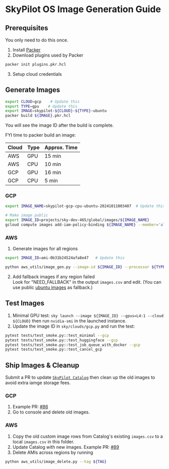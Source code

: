 # SkyPilot OS Image Generation Guide

## Prerequisites
You only need to do this once.
1. Install [Packer](https://developer.hashicorp.com/packer/tutorials/aws-get-started/get-started-install-cli)
2. Download plugins used by Packer
```bash
packer init plugins.pkr.hcl
```
3. Setup cloud credentials

## Generate Images
```bash
export CLOUD=gcp    # Update this
export TYPE=gpu    # Update this
export IMAGE=skypilot-${CLOUD}-${TYPE}-ubuntu
packer build ${IMAGE}.pkr.hcl
```
You will see the image ID after the build is complete.

FYI time to packer build an image:

| Cloud | Type | Approx. Time |
|-------|------|------------------------|
| AWS   | GPU  | 15 min          |
| AWS   | CPU  | 10 min          |
| GCP   | GPU  | 16 min          |
| GCP   | CPU  | 5 min          |

### GCP
```bash
export IMAGE_NAME=skypilot-gcp-cpu-ubuntu-20241011003407  # Update this

# Make image public
export IMAGE_ID=projects/sky-dev-465/global/images/${IMAGE_NAME}
gcloud compute images add-iam-policy-binding ${IMAGE_NAME} --member='allAuthenticatedUsers' --role='roles/compute.imageUser'
```

### AWS
1. Generate images for all regions
```bash
export IMAGE_ID=ami-0b31b24524afa8e47   # Update this

python aws_utils/image_gen.py --image-id ${IMAGE_ID} --processor ${TYPE}
```
2. Add fallback images if any region failed \
Look for "NEED_FALLBACK" in the output `images.csv` and edit. (You can use public [ubuntu images](https://cloud-images.ubuntu.com/locator/ec2/) as fallback.)

## Test Images
1. Minimal GPU test: `sky launch --image ${IMAGE_ID} --gpus=L4:1 --cloud ${CLOUD}` then run `nvidia-smi` in the launched instance.
2. Update the image ID in `sky/clouds/gcp.py` and run the test:
```bash
pytest tests/test_smoke.py::test_minimal --gcp
pytest tests/test_smoke.py::test_huggingface --gcp
pytest tests/test_smoke.py::test_job_queue_with_docker --gcp
pytest tests/test_smoke.py::test_cancel_gcp
```

## Ship Images & Cleanup
Submit a PR to update [`SkyPilot Catalog`](https://github.com/skypilot-org/skypilot-catalog/tree/master/catalogs) then clean up the old images to avoid extra iamge storage fees.

### GCP
1. Example PR: [#86](https://github.com/skypilot-org/skypilot-catalog/pull/86)
2. Go to console and delete old images.

### AWS
1. Copy the old custom image rows from Catalog's existing `images.csv` to a local `images.csv` in this folder.
2. Update Catalog with new images. Example PR: [#89](https://github.com/skypilot-org/skypilot-catalog/pull/89)
3. Delete AMIs across regions by running
```bash
python aws_utils/image_delete.py --tag ${TAG}
```

